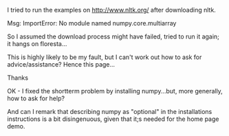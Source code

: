 I tried to run the examples on http://www.nltk.org/ after downloading nltk.

Msg: ImportError: No module named numpy.core.multiarray

So I assumed the download process might have failed, tried to run it again; it hangs on floresta...

This is highly likely to be my fault, but I can't work out how to ask for advice/assistance? Hence this page...

Thanks

OK - I fixed the shortterm problem by installing numpy...but, more generally, how to ask for help? 

And can I remark that describing numpy as "optional" in the installations instructions is a bit disingenuous, given that it;s needed for the home page demo.
 

